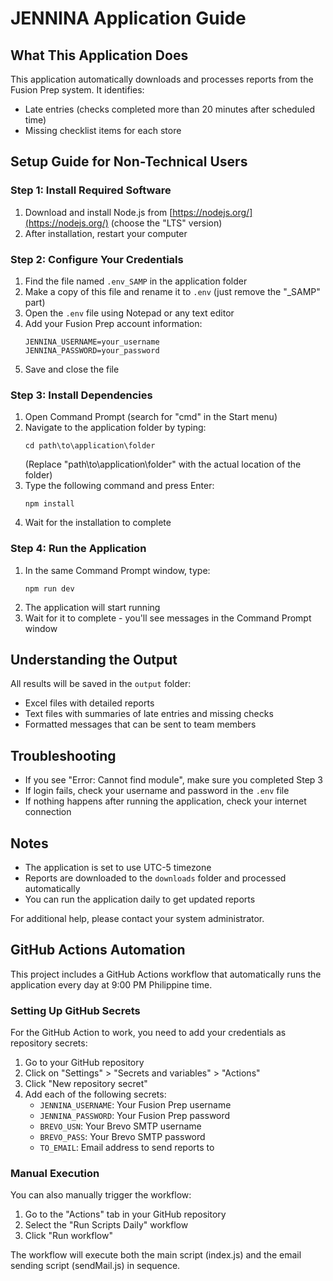 # JENNINA Application Guide

## What This Application Does
This application automatically downloads and processes reports from the Fusion Prep system. It identifies:
- Late entries (checks completed more than 20 minutes after scheduled time)
- Missing checklist items for each store

## Setup Guide for Non-Technical Users

### Step 1: Install Required Software
1. Download and install Node.js from [https://nodejs.org/](https://nodejs.org/) (choose the "LTS" version)
2. After installation, restart your computer

### Step 2: Configure Your Credentials
1. Find the file named `.env_SAMP` in the application folder
2. Make a copy of this file and rename it to `.env` (just remove the "_SAMP" part)
3. Open the `.env` file using Notepad or any text editor
4. Add your Fusion Prep account information:
   ```
   JENNINA_USERNAME=your_username
   JENNINA_PASSWORD=your_password
   ```
5. Save and close the file

### Step 3: Install Dependencies
1. Open Command Prompt (search for "cmd" in the Start menu)
2. Navigate to the application folder by typing:
   ```
   cd path\to\application\folder
   ```
   (Replace "path\to\application\folder" with the actual location of the folder)
3. Type the following command and press Enter:
   ```
   npm install
   ```
4. Wait for the installation to complete

### Step 4: Run the Application
1. In the same Command Prompt window, type:
   ```
   npm run dev
   ```
2. The application will start running
3. Wait for it to complete - you'll see messages in the Command Prompt window

## Understanding the Output
All results will be saved in the `output` folder:
- Excel files with detailed reports
- Text files with summaries of late entries and missing checks
- Formatted messages that can be sent to team members

## Troubleshooting
- If you see "Error: Cannot find module", make sure you completed Step 3
- If login fails, check your username and password in the `.env` file
- If nothing happens after running the application, check your internet connection

## Notes
- The application is set to use UTC-5 timezone
- Reports are downloaded to the `downloads` folder and processed automatically
- You can run the application daily to get updated reports

For additional help, please contact your system administrator.

## GitHub Actions Automation

This project includes a GitHub Actions workflow that automatically runs the application every day at 9:00 PM Philippine time.

### Setting Up GitHub Secrets

For the GitHub Action to work, you need to add your credentials as repository secrets:

1. Go to your GitHub repository
2. Click on "Settings" > "Secrets and variables" > "Actions"
3. Click "New repository secret"
4. Add each of the following secrets:
   - `JENNINA_USERNAME`: Your Fusion Prep username
   - `JENNINA_PASSWORD`: Your Fusion Prep password
   - `BREVO_USN`: Your Brevo SMTP username
   - `BREVO_PASS`: Your Brevo SMTP password
   - `TO_EMAIL`: Email address to send reports to

### Manual Execution

You can also manually trigger the workflow:
1. Go to the "Actions" tab in your GitHub repository
2. Select the "Run Scripts Daily" workflow
3. Click "Run workflow"

The workflow will execute both the main script (index.js) and the email sending script (sendMail.js) in sequence.
